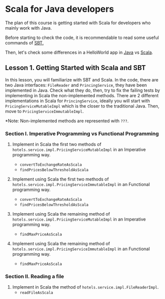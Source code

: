 # Scala for Java developers

The plan of this course is getting started with Scala for developers who mainly work with Java. 

Before starting to check the code, it is recommendable to read some useful commands of [SBT.](https://github.com/soniarodriguez/scala-for-java-devs/tree/lesson1-java/sbt-getting-started.md)

Then, let's check some differences in a HelloWorld app in [Java](https://github.com/soniarodriguez/scala-for-java-devs/blob/master/src/main/java/AppJavaRunner.java)
vs [Scala](https://github.com/soniarodriguez/scala-for-java-devs/blob/master/src/main/scala/AppScalaRunner.scala).


## Lesson 1. Getting Started with Scala and SBT

In this lesson, you will familiarize with SBT and Scala. In the code, there are two Java interfaces:
`FileReader` and `PrincingService`, they have been implemented in Java. Check what they do, then, try to
fix the failing tests by implementing in Scala the non-implemented methods. There are 2 different implementations
in Scala for `PrincingService`, ideally you will start with `PricingServiceMutableImpl` which is the closer to
the traditional Java. Then, move to `PricingServiceImmutableImpl`.

*Note: Non-implemented methods are represented with `???`.

### Section I. Imperative Programming vs Functional Programming
1. Implement in Scala the first two methods of `hotels.service.impl.PricingServiceMutableImpl` in an Imperative
programming way.
    - `convertToExchangeRateAsScala`
    - `findPricesBelowThresholdAsScala`

2. Implement using Scala the first two methods of `hotels.service.impl.PricingServiceImmutableImpl` in an Functional
programming way.
   - `convertToExchangeRateAsScala`
   - `findPricesBelowThresholdAsScala`

3. Implement using Scala the remaining method of `hotels.service.impl.PricingServiceMutableImpl` in an Imperative
   programming way.
      - `findMaxPriceAsScala`

4. Implement using Scala the remaining method of `hotels.service.impl.PricingServiceImmutableImpl` in an Functional
   programming way.
      - `findMaxPriceAsScala`
   

### Section II. Reading a file
1. Implement in Scala the method of `hotels.service.impl.FileReaderImpl`.
    - `readFileAsScala`